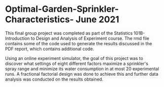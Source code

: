# Optimal-Garden-Sprinkler-Characteristics- June 2021

This final group project was completed as part of the Statistics 101B- Introduction to Design and Analysis of Experiment course. The rmd file contains some of the code used to generate the results discussed in the PDF report, which contains additional code.

Using an online experiment simulator, the goal of this project was to discover what settings of eight different factors maximize a sprinkler's spray range and minimize its water consumption in at most 20 experimental runs. A fractional factorial design was done to achieve this and further data analysis was conducted on the results obtained.
